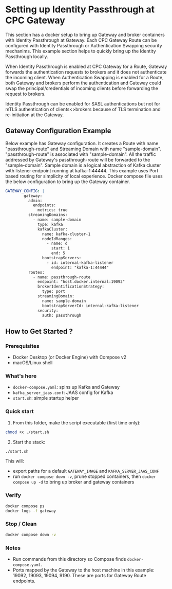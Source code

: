 # Setting up Identity Passthrough at CPC Gateway

This section has a docker setup to bring up Gateway and broker containers with Identity Passthrough at Gateway. Each CPC Gateway Route can be configured with Identity Passthrough or Authentication Swapping security mechanims. This example section helps to quickly bring up the Identity Passthrough locally.

When Identity Passthrough is enabled at CPC Gateway for a Route, Gateway forwards the authentication requests to brokers and it does not authenticate the incoming client.  When Authentication Swapping is enabled for a Route, both Gateway and brokers perform the authentication and Gateway could swap the principal/credentials of incoming clients before forwarding the request to brokers.

Identity Passthrough can be enabled for SASL authentications but not for mTLS authentication of clients<>brokers because of TLS termination and re-initiation at the Gateway.

## Gateway Configuration Example

Below example has Gateway configuration. It creates a Route with name "passthrough-route" and Streaming Domain with name "sample-domain". "passthrough-route" is associated with "sample-domain". All the traffic addressed by Gateway's passthrough-route will be forwarded to the "sample-domain". Sample domain is a logical abstraction of Kafka cluster with listener endpoint running at kafka-1:44444. This example uses Port based routing for simplicity of local experience.  Docker compose file uses the below configuration to bring up the Gateway container. 

```yaml
GATEWAY_CONFIG: | 
        gateway:
          admin:
            endpoints:
              metrics: true
          streamingDomains:
            - name: sample-domain  
              type: kafka
              kafkaCluster:
                name: kafka-cluster-1 
                nodeIdRanges:
                  - name: d
                    start: 1 
                    end: 5
                bootstrapServers:
                  - id: internal-kafka-listener  
                    endpoint: "kafka-1:44444" 
          routes:
            - name: passthrough-route
              endpoint: "host.docker.internal:19092" 
              brokerIdentificationStrategy:
                type: port 
              streamingDomain:
                name: sample-domain
                bootstrapServerId: internal-kafka-listener 
              security:
                auth: passthrough
``` 



## How to Get Started ?
### Prerequisites
- Docker Desktop (or Docker Engine) with Compose v2
- macOS/Linux shell

### What's here
- `docker-compose.yaml`: spins up Kafka and Gateway
- `kafka_server_jaas.conf`: JAAS config for Kafka
- `start.sh`: simple startup helper

### Quick start
1) From this folder, make the script executable (first time only):
```bash
chmod +x ./start.sh
```
2) Start the stack:
```bash
./start.sh
```

This will:
- export paths for a default `GATEWAY_IMAGE` and `KAFKA_SERVER_JAAS_CONF` 
- run `docker compose down -v`, prune stopped containers, then `docker compose up -d` to bring up broker and gateway containers


### Verify
```bash
docker compose ps
docker logs -f gateway
```

### Stop / Clean
```bash
docker compose down -v
```

### Notes
- Run commands from this directory so Compose finds `docker-compose.yaml`.
- Ports mapped by the Gateway to the host machine in this example: 19092, 19093, 19094, 9190. These are ports for Gateway Route endpoints.

